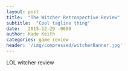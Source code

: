 ```yaml
---
layout: post
title:  "The Witcher Retrospective Review"
subtitle:  "Cool tagline thing"
date:   2015-12-29 -0600
author: Kade Keith
categories: game review
header: '/img/compressed/witcherBanner.jpg'
---
```

LOL witcher review
